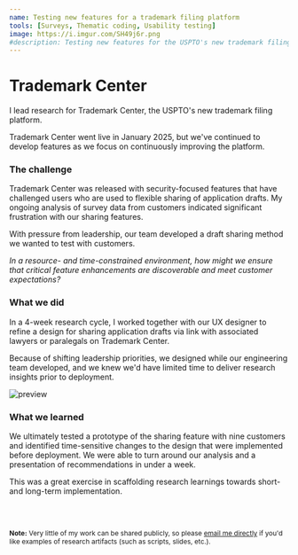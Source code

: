 ```yaml
---
name: Testing new features for a trademark filing platform
tools: [Surveys, Thematic coding, Usability testing]
image: https://i.imgur.com/SH49j6r.png
#description: Testing new features for the USPTO's new trademark filing platform, Trademark Center.
---
```


# Trademark Center

I lead research for Trademark Center, the USPTO's new trademark filing platform.

Trademark Center went live in January 2025, but we've continued to develop features as we focus on continuously improving the platform.

### The challenge 

Trademark Center was released with security-focused features that have challenged users who are used to flexible sharing of application drafts. My ongoing analysis of survey data from customers indicated significant frustration with our sharing features.

With pressure from leadership, our team developed a draft sharing method we wanted to test with customers.

<i>In a resource- and time-constrained environment, how might we ensure that critical feature enhancements are discoverable and meet customer expectations?</i>

### What we did

In a 4-week research cycle, I worked together with our UX designer to refine a design for sharing application drafts via link with associated lawyers or paralegals on Trademark Center. 

Because of shifting leadership priorities, we designed while our engineering team developed, and we knew we'd have limited time to deliver research insights prior to deployment.

![preview](https://i.imgur.com/SH49j6r.png)


### What we learned 

We ultimately tested a prototype of the sharing feature with nine customers and identified time-sensitive changes to the design that were implemented before deployment. We were able to turn around our analysis and a presentation of recommendations in under a week.

This was a great exercise in scaffolding research learnings towards short- and long-term implementation.


<br>

<br>


<p style="font-size: 12px;"><b>Note:</b> Very little of my work can be shared publicly, so please <a href="mailto:roya.moussapour@gmail.com">email me directly</a> if you'd like examples of research artifacts (such as scripts, slides, etc.).</p>